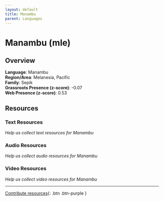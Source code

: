```yaml
---
layout: default
title: Manambu
parent: Languages
---
```


# Manambu (mle)

## Overview

**Language**: Manambu  
**Region/Area**: Melanesia, Pacific  
**Family**: Sepik  
**Grassroots Presence (z-score)**: -0.07  
**Web Presence (z-score)**: 0.53  

## Resources

### Text Resources
*Help us collect text resources for Manambu*

### Audio Resources
*Help us collect audio resources for Manambu*

### Video Resources
*Help us collect video resources for Manambu*

---

[Contribute resources](https://forms.office.com/e/1SfLJx3u1r){: .btn .btn-purple }
